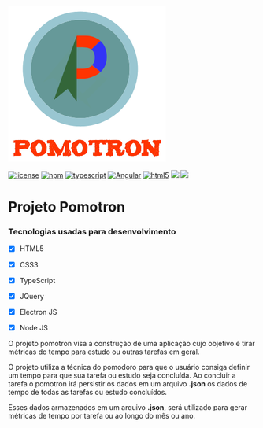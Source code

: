 ![Pomotron](logo/Logo.png)

[![license](https://img.shields.io/github/license/mashape/apistatus.svg)]() [![npm](https://img.shields.io/badge/npm-3.10.10-green.svg)]() [![typescript](https://img.shields.io/badge/typescript-2.1.5-blue.svg)]() [![Angular](https://img.shields.io/badge/angular%20js-1.5.0-red.svg)]() [![html5](https://img.shields.io/badge/html-5-orange.svg)]() [![](https://img.shields.io/badge/css-3-blue.svg)]() [![](https://img.shields.io/badge/electron-1.4.14-brightgreen.svg)]()

# Projeto Pomotron

### Tecnologias usadas para desenvolvimento

 - [x] HTML5
 - [x] CSS3
 - [x] TypeScript
 - [x] JQuery
 - [x] Electron JS
 - [x] Node JS
 

O projeto pomotron visa a construção de uma aplicação cujo objetivo é tirar métricas do tempo para estudo ou outras tarefas em geral.

O projeto utiliza a técnica do pomodoro para que o usuário consiga definir um tempo para que sua tarefa ou estudo seja concluída. Ao concluir a tarefa o pomotron irá persistir os dados em um arquivo **.json** os dados de tempo de todas as tarefas ou estudo concluídos.

Esses dados armazenados em um arquivo **.json**, será utilizado para gerar métricas de tempo por tarefa ou ao longo do mês ou ano.
